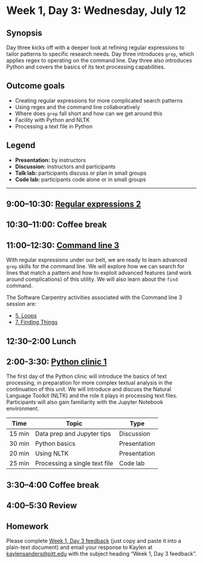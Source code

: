 # Week 1, Day 3: Wednesday, July 12

## Synopsis

Day three kicks off with a deeper look at refining regular expressions to tailor patterns to specific research needs. Day three introduces `grep`, which applies regex to operating on the command line. Day three also introduces Python and covers the basics of its text processing capabilities. 

## Outcome goals

* Creating regular expressions for more complicated search patterns
* Using regex and the command line collaboratively
* Where does `grep` fall short and how can we get around this
* Facility with Python and NLTK
* Processing a text file in Python

## Legend

* **Presentation:** by instructors
* **Discussion:** instructors and participants
* **Talk lab:** participants discuss or plan in small groups
* **Code lab:** participants code alone or in small groups

______

## 9:00–10:30: [Regular expressions 2](regex2.md)

## 10:30–11:00: Coffee break

## 11:00–12:30: [Command line 3](command_line_3_djb.md)

With regular expressions under our belt, we are ready to learn advanced `grep` skills for the command line. We will explore how we can search for lines that match a pattern and how to exploit advanced features (and work around complications) of this utility. We will also learn about the `find` command. 

The Software Carpentry activities associated with the Command line 3 session are:

* [5. Loops](http://swcarpentry.github.io/shell-novice/05-loop/)
* [7. Finding Things ](http://swcarpentry.github.io/shell-novice/07-find/)

## 12:30–2:00 Lunch

## 2:00-3:30: [Python clinic 1](Python_Clinic_Day_1.html)

The first day of the Python clinic will introduce the basics of text processing, in preparation for more complex textual analysis in the continuation of this unit. We will introduce and discuss the Natural Language Toolkit (NLTK) and the role it plays in processing text files. Participants will also gain familiarity with the Jupyter Notebook environment.

Time | Topic | Type
---- | ----  | ----
15 min | Data prep and Jupyter tips | Discussion
30 min | Python basics | Presentation
20 min | Using NLTK | Presentation
25 min | Processing a single text file | Code lab

## 3:30–4:00 Coffee break

## 4:00–5:30 Review

## Homework

Please complete [Week 1, Day 3 feedback](week_1_day_3_feedback.md) (just copy and paste it into a plain-text document) and email your response to Kaylen at [kaylensanders@pitt.edu](mailto:kaylensanders@pitt.edu) with the subject heading “Week 1, Day 3 feedback”.
